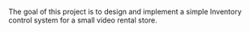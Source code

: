 The goal of this project is to design and implement a simple Inventory control system for a small video rental store.
